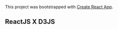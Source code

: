 This project was bootstrapped with [Create React App](https://github.com/facebook/create-react-app).

## ReactJS X D3JS



